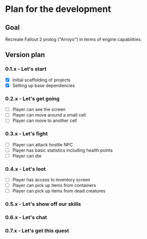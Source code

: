 # Plan for the development

## Goal

Recreate Fallout 2 prolog ("Arroyo") in terms of engine capabilities.

## Version plan

### 0.1.x - Let's start

- [x] Initial scaffolding of projects
- [x] Setting up base dependencies

### 0.2.x - Let's get going

- [ ] Player can see the screen
- [ ] Player can move around a small cell
- [ ] Player can move to another cell

### 0.3.x - Let's fight

- [ ] Player can attack hostile NPC
- [ ] Player has basic statistics including health points
- [ ] Player can die

### 0.4.x - Let's loot

- [ ] Player has access to inventory screen
- [ ] Player can pick up items from containers
- [ ] Player can pick up items from dead creatures

### 0.5.x - Let's show off our skills

### 0.6.x - Let's chat

### 0.7.x - Let's get this quest

